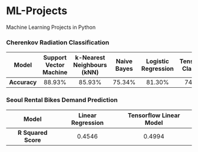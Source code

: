 # ML-Projects
Machine Learning Projects in Python

 ### Cherenkov Radiation Classification

|   **Model**  | Support Vector Machine | k-Nearest Neighbours (kNN) | Naive Bayes | Logistic Regression | Tensorflow Classifier |
|:------------:|:----------------------:|:--------------------------:|:-----------:|:-------------------:|:---------------------:|
| **Accuracy** | 88.93%                 |           85.93%           |    75.34%   |        81.30%       |         74.13%        |

### Seoul Rental Bikes Demand Prediction

|   **Model**          | Linear Regression      | Tensorflow Linear Model    | 
|:--------------------:|:----------------------:|:--------------------------:|
| **R Squared Score**  | 0.4546                 |           0.4994           |
